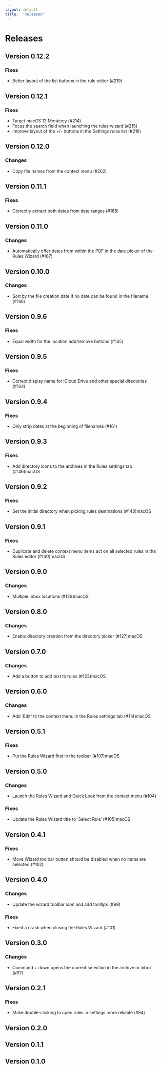 ```yaml
---
layout: default
title:  "Releases"
---
```


# Releases

## Version 0.12.2

### Fixes

- Better layout of the list buttons in the rule editor (#219)

## Version 0.12.1

### Fixes

- Target macOS 12 Monterey (#214)
- Focus the search field when launching the rules wizard (#215)
- Improve layout of the +/- buttons in the Settings rules list (#216)

## Version 0.12.0

### Changes

- Copy file names from the context menu (#202)

## Version 0.11.1

### Fixes

- Correctly extract both dates from date ranges (#168)

## Version 0.11.0

### Changes

- Automatically offer dates from within the PDF in the date picker of the Rules Wizard (#167)

## Version 0.10.0

### Changes

- Sort by the file creation date if no date can be found in the filename (#166)

## Version 0.9.6

### Fixes

- Equal width for the location add/remove buttons (#165)

## Version 0.9.5

### Fixes

- Correct display name for iCloud Drive and other special directories (#164)

## Version 0.9.4

### Fixes

- Only strip dates at the beginning of filenames (#161)

## Version 0.9.3

### Fixes

- Add directory icons to the archives in the Rules settings tab (#146)macOS

## Version 0.9.2

### Fixes

- Set the initial directory when picking rules destinations (#143)macOS

## Version 0.9.1

### Fixes

- Duplicate and delete context menu items act on all selected rules in the Rules editor (#140)macOS

## Version 0.9.0

### Changes

- Multiple inbox locations (#129)macOS

## Version 0.8.0

### Changes

- Enable directory creation from the directory picker (#127)macOS

## Version 0.7.0

### Changes

- Add a button to add text to rules (#123)macOS

## Version 0.6.0

### Changes

- Add 'Edit' to the context menu in the Rules settings tab (#114)macOS

## Version 0.5.1

### Fixes

- Put the Rules Wizard first in the toolbar (#107)macOS

## Version 0.5.0

### Changes

- Launch the Rules Wizard and Quick Look from the context menu (#104)

### Fixes

- Update the Rules Wizard title to ‘Select Rule’ (#105)macOS

## Version 0.4.1

### Fixes

- Move Wizard toolbar button should be disabled when no items are selected (#102)

## Version 0.4.0

### Changes

- Update the wizard toolbar icon and add tooltips (#99)

### Fixes

- Fixed a crash when closing the Rules Wizard (#101)

## Version 0.3.0

### Changes

- Command + down opens the current selection in the archive or inbox (#97)

## Version 0.2.1

### Fixes

- Make double-clicking to open rules in settings more reliable (#94)

## Version 0.2.0

## Version 0.1.1

## Version 0.1.0
